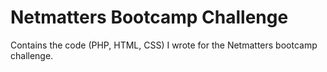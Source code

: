 # Netmatters Bootcamp Challenge

Contains the code (PHP, HTML, CSS) I wrote for the Netmatters bootcamp challenge.

